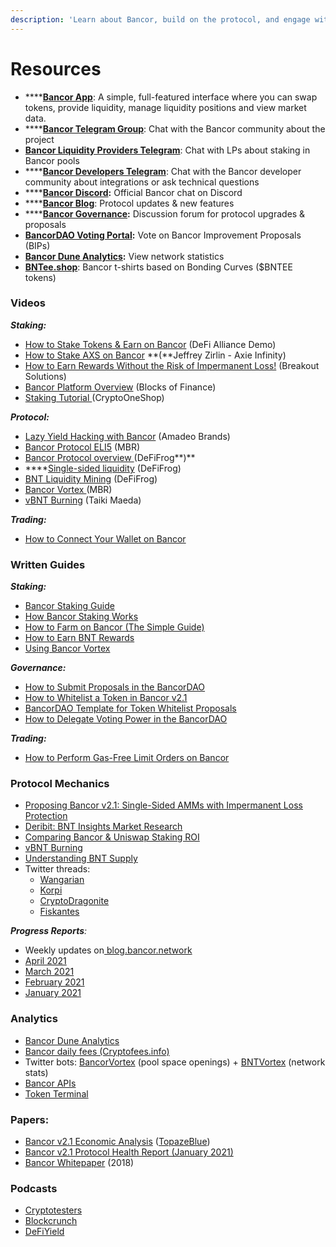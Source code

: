 ```yaml
---
description: 'Learn about Bancor, build on the protocol, and engage with the community.'
---
```


# Resources

* \*\*\*\*[**Bancor App**](https://www.bancor.network/): A simple, full-featured interface where you can swap tokens, provide liquidity, manage liquidity positions and view market data.
* \*\*\*\*[**Bancor Telegram Group**](https://t.me/bancor): Chat with the Bancor community about the project
* [**Bancor Liquidity Providers Telegram**](https://t.me/bancortraders): Chat with LPs about staking in Bancor pools
* \*\*\*\*[**Bancor Developers Telegram**](https://t.me/BancorDevelopers): Chat with the Bancor developer community about integrations or ask technical questions
* \*\*\*\*[**Bancor Discord**](https://discord.com/invite/pe7EfaR)**:** Official Bancor chat on Discord
* \*\*\*\*[**Bancor Blog**](https://blog.bancor.network/): Protocol updates & new features
* \*\*\*\*[**Bancor Governance**](http://gov.bancor.network/)**:** Discussion forum for protocol upgrades & proposals
* [**BancorDAO Voting Portal**](https://vote.bancor.network/)**:** Vote on Bancor Improvement Proposals \(BIPs\)
* [**Bancor Dune Analytics**](https://duneanalytics.com/Bancor/bancor_1)**:** View network statistics
* [**BNTee.shop**](http://bntee.shop/): Bancor t-shirts based on Bonding Curves \($BNTEE tokens\)

### Videos

_**Staking:**_

* [How to Stake Tokens & Earn on Bancor](https://www.youtube.com/watch?v=vpNuyjS9grM&t=3s) \(DeFi Alliance Demo\)
* [How to Stake AXS on Bancor](https://www.youtube.com/watch?v=2Mz7wh3hm8Y) **\(**Jeffrey Zirlin - Axie Infinity\)
* [How to Earn Rewards Without the Risk of Impermanent Loss!](https://youtu.be/Xal2xVUoW1U?t=203) \(Breakout Solutions\)
* [Bancor Platform Overview](https://www.youtube.com/watch?v=sdd5TToLv9o) \(Blocks of Finance\)
* [Staking Tutorial ](https://youtu.be/3P4vKIHcdas)\(CryptoOneShop\)

_**Protocol:**_

* [Lazy Yield Hacking with Bancor](https://www.youtube.com/watch?v=8YpNh27HD0Y) \(Amadeo Brands\)
* [Bancor Protocol ELI5](https://www.youtube.com/watch?v=MQa8_4s9wMo) \(MBR\)
* [Bancor Protocol overview ](https://twitter.com/Bancor/status/1359455683939356674?s=20)\(DeFiFrog**\)**
* \*\*\*\*[Single-sided liquidity](https://twitter.com/DeFiFrog/status/1368623215673626625?s=20) \(DeFiFrog\)
* [BNT Liquidity Mining](https://www.youtube.com/watch?v=X22Dr2zYW2M) \(DeFiFrog\)
* [Bancor Vortex ](https://www.youtube.com/watch?v=SbUqcbNqQ-Y)\(MBR\)
* [vBNT Burning](https://www.youtube.com/watch?v=cWg-oTm5OM8&t=3s) \(Taiki Maeda\)

_**Trading:**_

* [How to Connect Your Wallet on Bancor](https://www.youtube.com/watch?v=-bqI7IsC6c0&t=117s)

### Written Guides

_**Staking:**_

* [Bancor Staking Guide](https://blog.bancor.network/how-to-stake-liquidity-earn-fees-on-bancor-bff8369274a1)
* [How Bancor Staking Works](https://blog.bancor.network/bancor-v2-1-staking-for-defi-dummies-f104a6a8281e)
* [How to Farm on Bancor \(The Simple Guide\)](https://chainbulletin.com/how-to-farm-bnt-on-bancor-the-simple-guide/)
* [How to Earn BNT Rewards](https://blog.bancor.network/how-to-stake-bnt-liquidity-mining-rewards-compound-yield-2ad40b45c002)
* [Using Bancor Vortex](https://blog.bancor.network/using-bancor-vortex-46974a1c14f9)

_**Governance:**_

* [How to Submit Proposals in the BancorDAO](https://blog.bancor.network/a-guide-to-bancordao-due-process-d958ceade75)
* [How to Whitelist a Token in Bancor v2.1](https://bancor.medium.com/how-to-whitelist-a-token-on-bancor-v2-1-c867b82675d4)
* [BancorDAO Template for Token Whitelist Proposals](https://docs.google.com/document/d/1PE39vDz6uefxvibEtESGTdU2pUnqfmT0wpiqZscbf3w/edit)
* [How to Delegate Voting Power in the BancorDAO](https://blog.bancor.network/how-to-delegate-voting-power-in-the-bancordao-b82df46be416)

_**Trading:**_

* [How to Perform Gas-Free Limit Orders on Bancor](https://blog.bancor.network/guide-to-bancor-limit-orders-3021219ed2f1)

### Protocol Mechanics

* [Proposing Bancor v2.1: Single-Sided AMMs with Impermanent Loss Protection](https://blog.bancor.network/proposing-bancor-v2-1-single-sided-amm-with-elastic-bnt-supply-bcac9fe655b)
* [Deribit: BNT Insights Market Research](https://insights.deribit.com/market-research/bancor-the-world-token/)
* [Comparing Bancor & Uniswap Staking ROI](https://twitter.com/korpi87/status/1409449804703440897?s=20)
* [vBNT Burning](https://blog.bancor.network/vbnt-burning-is-live-cd814c2b07fa)
* [Understanding BNT Supply](https://korpi.medium.com/understand-bancor-the-truth-about-bnt-supply-and-why-bnt-market-cap-is-overstated-671d3f680465)
* Twitter threads: 
  * [Wangarian](https://twitter.com/Wangarian1/status/1367087459255738370)
  * [Korpi](https://twitter.com/korpi87/status/1366483481367351300?s=20)
  * [CryptoDragonite](https://twitter.com/CryptoDragonite/status/1359299751921938436?s=20)
  * [Fiskantes](https://twitter.com/Fiskantes/status/1368660305153318912?s=20)

_**Progress Reports**:_ 

* Weekly updates on[ blog.bancor.network](https://blog.bancor.network/)
* [April 2021](https://blog.bancor.network/bancor-progress-update-april-2021-35fb95656267)
* [March 2021](https://blog.bancor.network/bancor-progress-update-march-2020-73007ed5a03a)
* [February 2021](https://blog.bancor.network/bancor-monthly-progress-update-february-2021-685e174f6537)
* [January 2021](https://blog.bancor.network/bancor-v2-1-protocol-health-report-january-2020-83338c904de0)

### Analytics

* [Bancor Dune Analytics](https://duneanalytics.com/Bancor/bancor_1)
* [Bancor daily fees \(Cryptofees.info\)](https://cryptofees.info/)
* Twitter bots: [BancorVortex](https://twitter.com/BancorVortex) \(pool space openings\) + [BNTVortex](https://twitter.com/BntVortex) \(network stats\)
* [Bancor APIs](https://docs.bancor.network/rest-api/api-reference)
* [Token Terminal](https://www.tokenterminal.com/terminal/projects/bancor)

### Papers:

* [Bancor v2.1 Economic Analysis](https://drive.google.com/file/d/1en044m2wchn85aQBcoVx2elmxEYd5kEA/view) \([TopazeBlue](https://topaze.blue/)\)
* [Bancor v2.1 Protocol Health Report \(January 2021\)](https://blog.bancor.network/bancor-v2-1-protocol-health-report-january-2020-83338c904de0)
* [Bancor Whitepaper](https://storage.googleapis.com/website-bancor/2018/04/01ba8253-bancor_protocol_whitepaper_en.pdf) \(2018\)

### Podcasts

* [Cryptotesters](https://twitter.com/cryptotesters/status/1372606017477955592?s=20)
* [Blockcrunch](https://podcasts.apple.com/us/podcast/alpha-leak-how-bancor-solves-impermanent-loss-nate/id1350649166?i=1000513405411)
* [DeFiYield](https://www.youtube.com/watch?v=U_I1vWvI9r4&t=239s)

